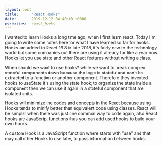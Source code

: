 ```yaml
---
layout: post
title:      "React Hooks"
date:       2019-12-12 04:40:00 +0000
permalink:  react_hooks
---
```


  I wanted to learn Hooks a long time ago, when I first learn react. Today I'm going to write some notes here for what I have learned so far for hooks. Hooks are added to React 16.8 in late 2018, it's fairly new to the technology world but some companies out there are using it already for like a year now. Hooks let you use state and other React features without writing a class.  

 When should we want to use hooks? while we want to break complex stateful components down because the logic is stateful and can’t be extracted to a function or another component. Therefore they invented hooks to useState it's using the state hook; to organize the state inside a component then we can use it again in a stateful component that are isolated units. 
	 
 Hooks will minimize the codes and concepts in the React because using Hooks tends to minify better than equivalent code using classes. React will be simpler when there was just one common way to code again, also React hooks are JavaScript functions thus you can add used hooks to build your own hooks.

 A custom Hook is a JavaScript function where starts with ”use” and that may call other Hooks to use later, to pass information between hooks. 

  

